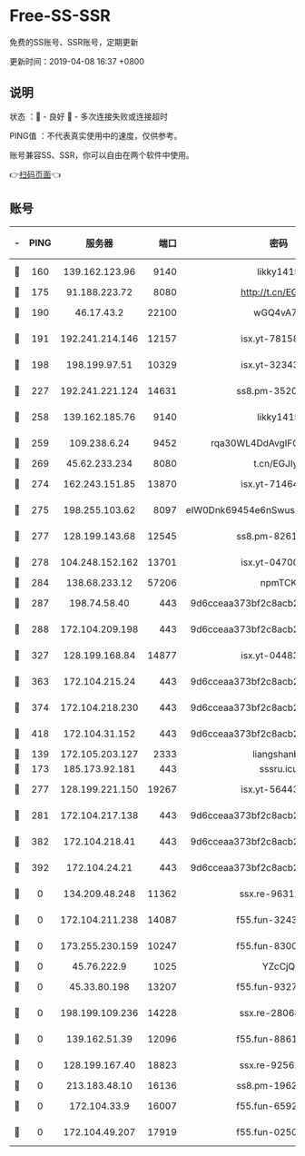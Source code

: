 # Free-SS-SSR

免费的SS账号、SSR账号，定期更新

更新时间：2019-04-08 16:37 +0800

## 说明

状态     ：🙂 - 良好 🙁 - 多次连接失败或连接超时

PING值   ：不代表真实使用中的速度，仅供参考。

账号兼容SS、SSR，你可以自由在两个软件中使用。

👉[扫码页面](https://liesauer.github.io/Free-SS-SSR/)👈

## 账号

|-|PING|服务器|端口|密码|加密方式|区域|
|:----:|:----:|:-----:|-----:|:----:|:----:|:----:|
|🙂|160|139.162.123.96|9140|likky1415|aes-256-cfb|JP|
|🙂|175|91.188.223.72|8080|http://t.cn/EGJIyrl|rc4-md5|RU|
|🙂|190|46.17.43.2|22100|wGQ4vA7D|aes-256-gcm|RU|
|🙂|191|192.241.214.146|12157|isx.yt-78158040|aes-256-cfb|US|
|🙂|198|198.199.97.51|10329|isx.yt-32343911|aes-256-cfb|US|
|🙂|227|192.241.221.124|14631|ss8.pm-35207592|aes-256-cfb|US|
|🙂|258|139.162.185.76|9140|likky1415|aes-256-cfb|DE|
|🙂|259|109.238.6.24|9452|rqa30WL4DdAvgIFG6Fs3znzTa|aes-256-cfb|FR|
|🙂|269|45.62.233.234|8080|t.cn/EGJIyrl|rc4-md5|CA|
|🙂|274|162.243.151.85|13870|isx.yt-71464453|aes-256-cfb|US|
|🙂|275|198.255.103.62|8097|eIW0Dnk69454e6nSwuspv9DmS201tQ0D|aes-256-cfb|US|
|🙂|277|128.199.143.68|12545|ss8.pm-82618687|aes-256-cfb|SG|
|🙂|278|104.248.152.162|13701|isx.yt-04700164|aes-256-cfb|SG|
|🙂|284|138.68.233.12|57206|npmTCK|rc4-md5|US|
|🙂|287|198.74.58.40|443|9d6cceaa373bf2c8acb22e60b6a58be6|aes-256-cfb|US|
|🙂|288|172.104.209.198|443|9d6cceaa373bf2c8acb22e60b6a58be6|aes-256-cfb|US|
|🙂|327|128.199.168.84|14877|isx.yt-04483542|aes-256-cfb|SG|
|🙂|363|172.104.215.24|443|9d6cceaa373bf2c8acb22e60b6a58be6|aes-256-cfb|US|
|🙂|374|172.104.218.230|443|9d6cceaa373bf2c8acb22e60b6a58be6|aes-256-cfb|US|
|🙂|418|172.104.31.152|443|9d6cceaa373bf2c8acb22e60b6a58be6|aes-256-cfb|US|
|🙂|139|172.105.203.127|2333|liangshanbo|chacha20|JP|
|🙂|173|185.173.92.181|443|sssru.icu|rc4-md5|RU|
|🙂|277|128.199.221.150|19267|isx.yt-56443107|aes-256-cfb|SG|
|🙂|281|172.104.217.138|443|9d6cceaa373bf2c8acb22e60b6a58be6|aes-256-cfb|US|
|🙂|382|172.104.218.41|443|9d6cceaa373bf2c8acb22e60b6a58be6|aes-256-cfb|US|
|🙂|392|172.104.24.21|443|9d6cceaa373bf2c8acb22e60b6a58be6|aes-256-cfb|US|
|🙁|0|134.209.48.248|11362|ssx.re-96312869|aes-256-cfb|US|
|🙁|0|172.104.211.238|14087|f55.fun-32438458|aes-256-cfb|US|
|🙁|0|173.255.230.159|10247|f55.fun-83008054|aes-256-cfb|US|
|🙁|0|45.76.222.9|1025|YZcCjQ|rc4-md5|JP|
|🙁|0|45.33.80.198|13207|f55.fun-93270323|aes-256-cfb|US|
|🙁|0|198.199.109.236|14228|ssx.re-28068094|aes-256-cfb|US|
|🙁|0|139.162.51.39|12096|f55.fun-88617667|aes-256-cfb|SG|
|🙁|0|128.199.167.40|18823|ssx.re-92562343|aes-256-cfb|SG|
|🙁|0|213.183.48.10|16136|ss8.pm-19627789|rc4-md5|RU|
|🙁|0|172.104.33.9|16007|f55.fun-65922710|aes-256-cfb|SG|
|🙁|0|172.104.49.207|17919|f55.fun-02500708|aes-256-cfb|SG|
